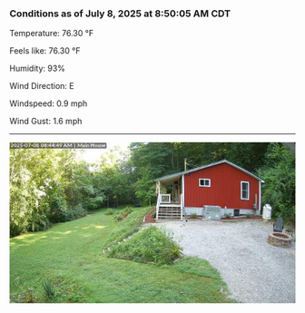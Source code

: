 ### Conditions as of July 8, 2025 at 8:50:05 AM CDT 

Temperature: 76.30 &deg;F

Feels like: 76.30 &deg;F

Humidity: 93%

Wind Direction: E

Windspeed: 0.9 mph

Wind Gust: 1.6 mph

---

<img src="./images/latest.jpeg"/>

